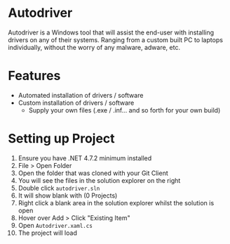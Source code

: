 # Autodriver
Autodriver is a Windows tool that will assist the end-user with installing drivers on any of their systems. Ranging from a custom built PC to laptops individually, without the worry of any malware, adware, etc.

# Features
* Automated installation of drivers / software 
* Custom installation of drivers / software
  * Supply your own files (.exe / .inf... and so forth for your own build)

# Setting up Project
1. Ensure you have .NET 4.7.2 minimum installed
2. File > Open Folder
3. Open the folder that was cloned with your Git Client
4. You will see the files in the solution explorer on the right
5. Double click `autodriver.sln`
6. It will show blank with (0 Projects)
7. Right click a blank area in the solution explorer whilst the solution is open
8. Hover over Add > Click "Existing Item"
9. Open `Autodriver.xaml.cs`
10. The project will load
